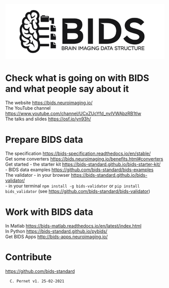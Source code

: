 ![BIDS](./Templates/Images/BIDS.png)

# Check what is going on with BIDS and what people say about it
The website https://bids.neuroimaging.io/  
The YouTube channel https://www.youtube.com/channel/UCxZUcYfd_nvIVWAbzRB1tlw  
The talks and slides https://osf.io/yn93h/  

# Prepare BIDS data 
The specification https://bids-specification.readthedocs.io/en/stable/  
Get some converters https://bids.neuroimaging.io/benefits.html#converters  
Get started - the starter kit https://bids-standard.github.io/bids-starter-kit/  
                      - BIDS data examples https://github.com/bids-standard/bids-examples  
The validator - in your browser https://bids-standard.github.io/bids-validator/  
                         - in your terminal `npm install -g bids-validator` or `pip install bids_validator` (see https://github.com/bids-standard/bids-validator)  

# Work with BIDS data
In Matlab https://bids-matlab.readthedocs.io/en/latest/index.html  
In Python https://bids-standard.github.io/pybids/  
Get BIDS Apps http://bids-apps.neuroimaging.io/  

# Contribute
https://github.com/bids-standard  


      C. Pernet v1. 25-02-2021
